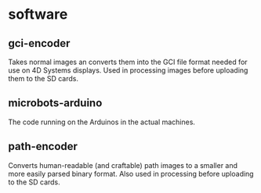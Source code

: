 software
========


gci-encoder
-----------

Takes normal images an converts them into the GCI file format needed for use on 4D Systems displays. Used in processing images before uploading them to the SD cards.


microbots-arduino
-----------------

The code running on the Arduinos in the actual machines.


path-encoder
------------

Converts human-readable (and craftable) path images to a smaller and more easily parsed binary format. Also used in processing before uploading to the SD cards.
